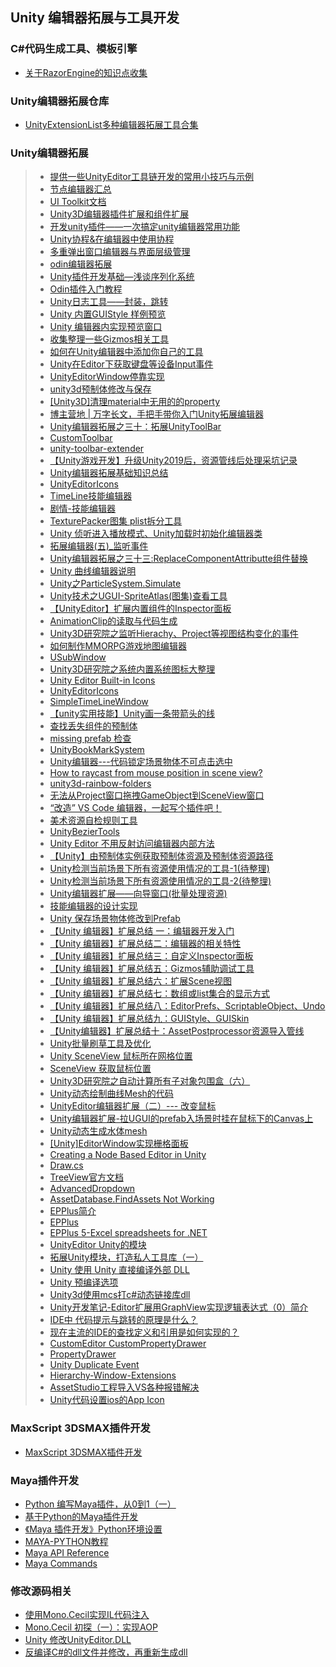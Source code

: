 ## Unity 编辑器拓展与工具开发   

### C#代码生成工具、模板引擎  
* [关于RazorEngine的知识点收集](./AboutRazorEngine)  
### Unity编辑器拓展仓库  
* [UnityExtensionList多种编辑器拓展工具合集](https://unitylist.com/browse?f=extensions)  

### Unity编辑器拓展  
>* [提供一些UnityEditor工具链开发的常用小技巧与示例](https://github.com/XINCGer/UnityToolchainsTrick)  
>* [节点编辑器汇总](./NodeEditorCollection)  
>* [UI Toolkit文档](https://docs.unity3d.com/Manual/UIElements.html)  
>* [Unity3D编辑器插件扩展和组件扩展](http://www.cnblogs.com/rond/p/7652624.html)  
>* [开发unity插件——一次搞定unity编辑器常用功能](https://yq.aliyun.com/articles/69190)  
>* [Unity协程&在编辑器中使用协程](https://blog.csdn.net/cai612781/article/details/78992805)  
>* [多重弹出窗口编辑器与界面层级管理](./MultiEditorWindow)  
>* [odin编辑器拓展](https://odininspector.com/tutorials/getting-started)  
>* [Unity插件开发基础—浅谈序列化系统](https://blog.uwa4d.com/archives/2025.html)  
>* [Odin插件入门教程](http://tonytang1990.github.io/2019/05/15/Odin%E6%8F%92%E4%BB%B6/)  
>* [Unity日志工具——封装，跳转](https://www.iteye.com/blog/dsqiu-2263664)  
>* [Unity 内置GUIStyle 样例预览](https://blog.csdn.net/l773575310/article/details/90033381)  
>* [Unity 编辑器内实现预览窗口](https://blog.csdn.net/akof1314/article/details/70941447)  
>* [收集整理一些Gizmos相关工具](./GizmoKitCollection.md)  
>* [如何在Unity编辑器中添加你自己的工具](https://www.cnblogs.com/ZhYQ-Note/articles/5846239.html)  
>* [Unity在Editor下获取键盘等设备Input事件](https://www.bobsong.net/945.html)  
>* [UnityEditorWindow停靠实现](https://github.com/liuxq/blog/issues/7)  
>* [unity3d预制体修改与保存](https://blog.csdn.net/yuewei19/article/details/74986029?depth_1-utm_source=distribute.pc_relevant.none-task&utm_source=distribute.pc_relevant.none-task) 
>* [[Unity3D]清理material中无用的的property](https://blog.csdn.net/ngrandmarch/article/details/46828365)  
>* [博主营地 | 万字长文，手把手带你入门Unity拓展编辑器](https://mp.weixin.qq.com/s/96N9NkQPFhgNBeEbV_S5wg)  
>* [Unity编辑器拓展之三十：拓展UnityToolBar](https://www.jingfengji.tech/2020/04/05/unity-bian-ji-qi-tuo-zhan-zhi-san-shi-tuo-zhan-unitytoolbar/)  
>* [CustomToolbar](https://github.com/smkplus/CustomToolbar)  
>* [unity-toolbar-extender](https://github.com/marijnz/unity-toolbar-extender)  
>* [【Unity游戏开发】升级Unity2019后，资源管线后处理采坑记录](https://www.cnblogs.com/msxh/p/13805008.html)  
>* [Unity编辑器拓展基础知识总结](https://zhuanlan.zhihu.com/p/259283786)  
>* [UnityEditorIcons](https://github.com/nukadelic/UnityEditorIcons)  
>* [TimeLine技能编辑器](https://github.com/jewer3330/plato)  
>* [剧情-技能编辑器](https://github.com/huailiang/seqence)  
>* [TexturePacker图集 plist拆分工具](.//UnityEditorExtension/Python/unpack_plist.py.py)  
>* [Unity 侦听进入播放模式、Unity加载时初始化编辑器类](https://www.cnblogs.com/kingBook/p/12160804.html)  
>* [拓展编辑器(五)_监听事件](https://www.cnblogs.com/llllllvty/p/9857758.html)  
>* [Unity编辑器拓展之三十三:ReplaceComponentAttributte组件替换](https://www.jingfengji.tech/2020/08/22/unity-bian-ji-qi-tuo-zhan-zhi-san-shi-san-replacecomponentattributte-zu-jian-ti-huan/)  
>* [Unity 曲线编辑器说明](https://blog.csdn.net/akof1314/article/details/51787509)  
>* [Unity之ParticleSystem.Simulate](https://zhuanlan.zhihu.com/p/96086877)  
>* [Unity技术之UGUI-SpriteAtlas(图集)查看工具](http://blog.gqylpy.com/gqy/21175/)  
>* [【UnityEditor】扩展内置组件的Inspector面板](http://www.lsngo.net/2017/10/25/unityeditor_internalinspector/)  
>* [AnimationClip的读取与代码生成](https://www.jianshu.com/p/80b2bc98ac5d)  
>* [Unity3D研究院之监听Hierachy、Project等视图结构变化的事件](http://www.xuanyusong.com/archives/3053)  
>* [如何制作MMORPG游戏地图编辑器](https://zhuanlan.zhihu.com/p/270274723)  
>* [USubWindow](https://github.com/AsehesL/USubWindow)  
>* [Unity3D研究院之系统内置系统图标大整理](https://www.xuanyusong.com/archives/3777)  
>* [Unity Editor Built-in Icons](https://unitylist.com/p/5c3/Unity-editor-icons)  
>* [UnityEditorIcons](https://github.com/nukadelic/UnityEditorIcons)  
>* [SimpleTimeLineWindow](https://github.com/tinyantstudio/SimpleTimeLineWindow)  
>* [【unity实用技能】Unity画一条带箭头的线](https://blog.51cto.com/13638120/2103459)  
>* [查找丢失组件的预制体](https://www.cnblogs.com/bzyzhang/p/6485918.html)  
>* [missing prefab 检查](https://my.oschina.net/u/4318809/blog/4313046)  
>* [UnityBookMarkSystem](https://github.com/Ribosome2/UnityBookMarkSystem)  
>* [Unity编辑器---代码锁定场景物体不可点击选中](https://blog.csdn.net/qc_falldawn/article/details/100975888)  
>* [How to raycast from mouse position in scene view?](https://stackoverflow.com/questions/58975095/how-to-raycast-from-mouse-position-in-scene-view)  
>* [unity3d-rainbow-folders](https://github.com/PhannGor/unity3d-rainbow-folders)  
>* [无法从Project窗口拖拽GameObject到SceneView窗口](https://answer.uwa4d.com/question/6077b3b66bb31032f9791324)  
>* [“改造” VS Code 编辑器，一起写个插件吧！](https://www.cnblogs.com/xueweihan/p/14672480.html)  
>* [美术资源自检规则工具](https://github.com/Liangzg/AssetChecker)  
>* [UnityBezierTools](https://github.com/kaiware007/UnityBezierTools)  
>* [Unity Editor 不用反射访问编辑器内部方法](https://blog.csdn.net/akof1314/article/details/111773851)  
>* [【Unity】由预制体实例获取预制体资源及预制体资源路径](https://blog.csdn.net/qq_21397217/article/details/109170799)  
>* [Unity检测当前场景下所有资源使用情况的工具-1(待整理)](https://github.com/shandagamesTwoStupids/ResourceScanner)  
>* [Unity检测当前场景下所有资源使用情况的工具-2(待整理)](https://github.com/RenLvDa/DetectResource)  
>* [Unity编辑器扩展——向导窗口(批量处理资源)](https://mp.weixin.qq.com/s/APlfV7CNr0RL5PuuZfEtjg)  
>* [技能编辑器的设计实现](https://zhuanlan.zhihu.com/p/158430393)  
>* [Unity 保存场景物体修改到Prefab](https://www.233tw.com/unity/28333)  
>* [【Unity 编辑器】扩展总结 一：编辑器开发入门](https://mp.weixin.qq.com/s/ZH0gsxZYH6VykHyVBAJTBA)  
>* [【Unity 编辑器】扩展总结二：编辑器的相关特性](https://mp.weixin.qq.com/s/sp_vZaj04USPRZQgbJjDZw)  
>* [【Unity 编辑器】扩展总结三：自定义Inspector面板](https://mp.weixin.qq.com/s/rWat9DutZBi8t1idernxtA)  
>* [【Unity 编辑器】扩展总结五：Gizmos辅助调试工具](https://mp.weixin.qq.com/s/5piJQ6gRC6zZMV4Z6xzgBA)  
>* [【Unity 编辑器】扩展总结六：扩展Scene视图](https://mp.weixin.qq.com/s/Wmt4JC-LK9z5u6vOafB_Hw)  
>* [【Unity 编辑器】扩展总结七：数组或list集合的显示方式](https://mp.weixin.qq.com/s/8ANiIlsjOEZQEvQtr96Xug)  
>* [【Unity 编辑器】扩展总结八：EditorPrefs、ScriptableObject、Undo](https://mp.weixin.qq.com/s/hgaGrTjb3nEjbK2Z1eaBww)  
>* [【Unity 编辑器】扩展总结九：GUIStyle、GUISkin](https://mp.weixin.qq.com/s/Ye5mA0BS_ZATq37d1Iw0yQ)  
>* [【Unity编辑器】扩展总结十：AssetPostprocessor资源导入管线](https://mp.weixin.qq.com/s/wEOm_Owh5pKI_ZESOBrnlQ)  
>* [Unity批量刷草工具及优化](https://blog.csdn.net/canqiushi/article/details/106200395)  
>* [Unity SceneView 鼠标所在网格位置](https://blog.csdn.net/akof1314/article/details/78639075)  
>* [SceneView 获取鼠标位置](https://www.cnblogs.com/zhaoqingqing/p/3801342.html)  
>* [Unity3D研究院之自动计算所有子对象包围盒（六）](https://www.xuanyusong.com/archives/3461)  
>* [Unity动态绘制曲线Mesh的代码](https://blog.csdn.net/lzdidiv/article/details/53736068)  
>* [UnityEditor编辑器扩展（二）--- 改变鼠标](https://zhuanlan.zhihu.com/p/26824159)  
>* [Unity编辑器扩展-拉UGUI的prefab入场景时挂在鼠标下的Canvas上](https://blog.csdn.net/yudianxia/article/details/79635414)  
>* [Unity动态生成水体mesh](https://mp.weixin.qq.com/s/n2iTmcP_CJX2RxiddOSBsw)  
>* [[Unity]EditorWindow实现栅格面板](https://blog.csdn.net/Hu_GoldDragon/article/details/103167102)  
>* [Creating a Node Based Editor in Unity](https://oguzkonya.com/creating-node-based-editor-unity/)  
>* [Draw.cs](https://gist.github.com/nothke/82dccc121457541fcce32aea7744618a)  
>* [TreeView官方文档](https://docs.unity3d.com/Manual/TreeViewAPI.html)  
>* [AdvancedDropdown](https://docs.unity3d.com/ScriptReference/IMGUI.Controls.AdvancedDropdown.html)  
>* [AssetDatabase.FindAssets Not Working](https://forum.unity.com/threads/assetdatabase-findassets-not-working.587062/)  
>* [EPPlus简介](https://www.jianshu.com/p/b7f588ccf26b)  
>* [EPPlus](https://github.com/JanKallman/EPPlus)  
>* [EPPlus 5-Excel spreadsheets for .NET](https://github.com/EPPlusSoftware/EPPlus)  
>* [UnityEditor Unity的模块](https://while.work/unityeditor-unity)  
>* [拓展Unity模块，打造私人工具库（一）](https://www.jingfengji.tech/2018/08/20/unity-bian-ji-qi-tuo-zhan-zhi-er-shi-tuo-zhan-unity-mo-kuai-da-zao-si-ren-gong-ju-ku-yi/)  
>* [Unity 使用 Unity 直接编译外部 DLL](https://blog.csdn.net/akof1314/article/details/78396130)  
>* [Unity 预编译选项](https://blog.csdn.net/linjf520/article/details/80508879)  
>* [Unity3d使用mcs打c#动态链接库dll](https://blog.csdn.net/mango9126/article/details/81035342)  
>* [Unity开发笔记-Editor扩展用GraphView实现逻辑表达式（0）简介](https://www.cnblogs.com/terrynoya/p/14087453.html)  
>* [IDE中 代码提示与跳转的原理是什么？](https://www.zhihu.com/question/320007348/answer/661270180)  
>* [现在主流的IDE的查找定义和引用是如何实现的？](https://www.zhihu.com/question/65708406)  
>* [CustomEditor CustomPropertyDrawer](https://blog.csdn.net/linuxheik/article/details/88870418)  
>* [PropertyDrawer](https://docs.unity3d.com/cn/2020.2/ScriptReference/PropertyDrawer.html)  
>* [Unity Duplicate Event](https://answers.unity.com/questions/1274030/unity-duplicate-event.html)  
>* [Hierarchy-Window-Extensions](https://github.com/nomnomab/Hierarchy-Window-Extensions)  
>* [AssetStudio工程导入VS各种报错解决](https://blog.csdn.net/u011779938/article/details/115298633)  
>* [Unity代码设置ios的App Icon](https://zhuanlan.zhihu.com/p/436805895)  

### MaxScript 3DSMAX插件开发  
* [MaxScript 3DSMAX插件开发](./MaxScript)  

### Maya插件开发  
* [Python 编写Maya插件，从0到1（一）](https://zhuanlan.zhihu.com/p/79546139)  
* [基于Python的Maya插件开发](https://www.cnblogs.com/meteoric_cry/p/15905357.html)  
* [《Maya 插件开发》Python环境设置](https://zhuanlan.zhihu.com/p/372501230)  
* [MAYA-PYTHON教程](https://zhuanlan.zhihu.com/p/354889664)   
* [Maya API Reference](https://download.autodesk.com/us/maya/2009help/API/)  
* [Maya Commands](https://help.autodesk.com/cloudhelp/2019/CHS/Maya-Tech-Docs/CommandsPython/)  

### 修改源码相关  
* [使用Mono.Cecil实现IL代码注入](https://www.jianshu.com/p/a5276aadccdd?from=singlemessage)  
* [Mono.Cecil 初探（一）：实现AOP](https://www.cnblogs.com/huangmianwu/p/5833924.html)  
* [Unity 修改UnityEditor.DLL](https://blog.csdn.net/K20132014/article/details/89217298)  
* [反编译C#的dll文件并修改，再重新生成dll](https://www.cnblogs.com/jiangchuan/p/10851179.html)  

